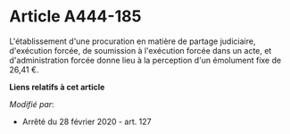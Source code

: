 # Article A444-185

L'établissement d'une procuration en matière de partage judiciaire, d'exécution forcée, de soumission à l'exécution forcée
dans un acte, et d'administration forcée donne lieu à la perception d'un émolument fixe de 26,41 €.

**Liens relatifs à cet article**

_Modifié par_:

  - Arrêté du 28 février 2020 - art. 127
